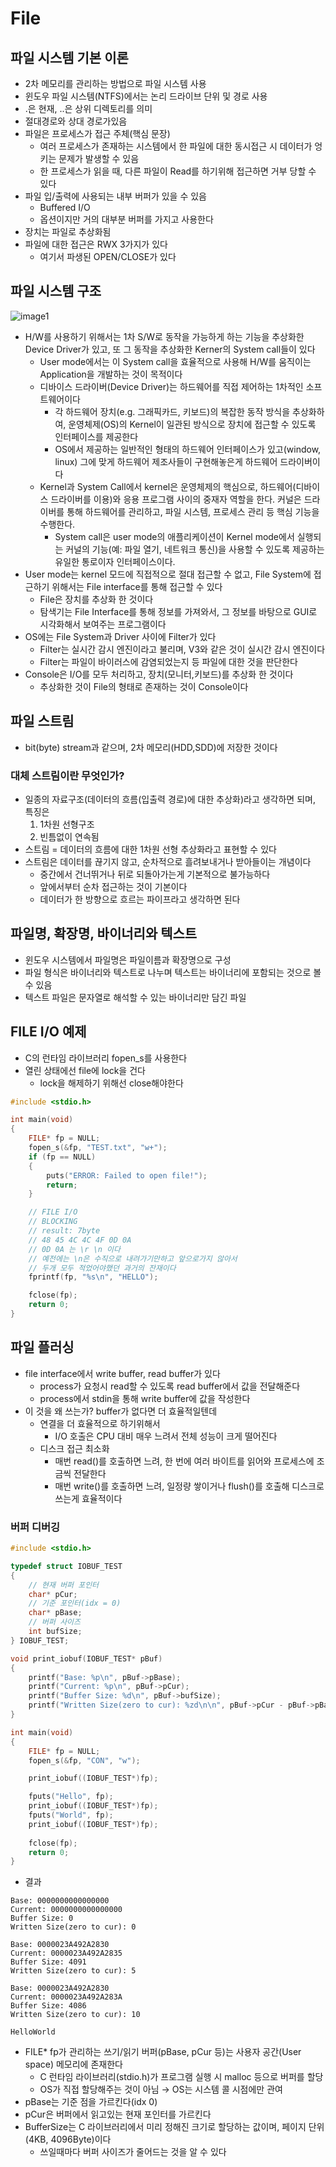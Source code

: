 # File

## 파일 시스템 기본 이론

- 2차 메모리를 관리하는 방법으로 파일 시스템 사용
- 윈도우 파일 시스템(NTFS)에서는 논리 드라이브 단위 및 경로 사용
- .은 현재, ..은 상위 디렉토리를 의미
- 절대경로와 상대 경로가있음
- 파일은 프로세스가 접근 주체(핵심 문장)
  - 여러 프로세스가 존재하는 시스템에서 한 파일에 대한 동시접근 시 데이터가 엉키는 문제가 발생할 수 있음
  - 한 프로세스가 읽을 때, 다른 파일이 Read를 하기위해 접근하면 거부 당할 수 있다
- 파일 입/출력에 사용되는 내부 버퍼가 있을 수 있음
  - Buffered I/O
  - 옵션이지만 거의 대부분 버퍼를 가지고 사용한다
- 장치는 파일로 추상화됨
- 파일에 대한 접근은 RWX 3가지가 있다
  - 여기서 파생된 OPEN/CLOSE가 있다

## 파일 시스템 구조

![image1](images/File1.png)

- H/W를 사용하기 위해서는 1차 S/W로 동작을 가능하게 하는 기능을 추상화한 Device Driver가 있고, 또 그 동작을 추상화한 Kerner의 System call들이 있다
  - User mode에서는 이 System call을 효율적으로 사용해 H/W를 움직이는 Application을 개발하는 것이 목적이다
  - 디바이스 드라이버(Device Driver)는 하드웨어를 직접 제어하는 1차적인 소프트웨어이다
    - 각 하드웨어 장치(e.g. 그래픽카드, 키보드)의 복잡한 동작 방식을 추상화하여, 운영체제(OS)의 Kernel이 일관된 방식으로 장치에 접근할 수 있도록 인터페이스를 제공한다
    - OS에서 제공하는 일반적인 형태의 하드웨어 인터페이스가 있고(window, linux) 그에 맞게 하드웨어 제조사들이 구현해놓은게 하드웨어 드라이버이다
  - Kernel과 System Call에서 kernel은 운영체제의 핵심으로, 하드웨어(디바이스 드라이버를 이용)와 응용 프로그램 사이의 중재자 역할을 한다. 커널은 드라이버를 통해 하드웨어를 관리하고, 파일 시스템, 프로세스 관리 등 핵심 기능을 수행한다.
    - System call은 user mode의 애플리케이션이 Kernel mode에서 실행되는 커널의 기능(예: 파일 열기, 네트워크 통신)을 사용할 수 있도록 제공하는 유일한 통로이자 인터페이스이다.
- User mode는 kernel 모드에 직접적으로 절대 접근할 수 없고, File System에 접근하기 위해서는 File interface를 통해 접근할 수 있다
  - File은 장치를 추상화 한 것이다
  - 탐색기는 File Interface를 통해 정보를 가져와서, 그 정보를 바탕으로 GUI로 시각화해서 보여주는 프로그램이다
- OS에는 File System과 Driver 사이에 Filter가 있다
  - Filter는 실시간 감시 엔진이라고 불리며, V3와 같은 것이 실시간 감시 엔진이다
  - Filter는 파일이 바이러스에 감염되었는지 등 파일에 대한 것을 판단한다
- Console은 I/O를 모두 처리하고, 장치(모니터,키보드)를 추상화 한 것이다
  - 추상화한 것이 File의 형태로 존재하는 것이 Console이다

## 파일 스트림

- bit(byte) stream과 같으며, 2차 메모리(HDD,SDD)에 저장한 것이다

### 대체 스트림이란 무엇인가?

- 일종의 자료구조(데이터의 흐름(입출력 경로)에 대한 추상화)라고 생각하면 되며, 특징은
  1. 1차원 선형구조
  2. 빈틈없이 연속됨
- 스트림 = 데이터의 흐름에 대한 1차원 선형 추상화라고 표현할 수 있다
- 스트림은 데이터를 끊기지 않고, 순차적으로 흘려보내거나 받아들이는 개념이다
  - 중간에서 건너뛰거나 뒤로 되돌아가는게 기본적으로 불가능하다
  - 앞에서부터 순차 접근하는 것이 기본이다
  - 데이터가 한 방향으로 흐르는 파이프라고 생각하면 된다

## 파일명, 확장명, 바이너리와 텍스트

- 윈도우 시스템에서 파일명은 파일이름과 확장명으로 구성
- 파일 형식은 바이너리와 텍스트로 나누며 텍스트는 바이너리에 포함되는 것으로 볼 수 있음
- 텍스트 파일은 문자열로 해석할 수 있는 바이너리만 담긴 파일

## FILE I/O 예제

- C의 런타임 라이브러리 fopen_s를 사용한다
- 열린 상태에선 file에 lock을 건다
  - lock을 해제하기 위해선 close해야한다
```C
#include <stdio.h>

int main(void)
{
	FILE* fp = NULL;
	fopen_s(&fp, "TEST.txt", "w+");
	if (fp == NULL)
	{
		puts("ERROR: Failed to open file!");
		return;
	}

	// FILE I/O
	// BLOCKING
	// result: 7byte
	// 48 45 4C 4C 4F 0D 0A
	// 0D 0A 는 \r \n 이다
	// 예전에는 \n은 수직으로 내려가기만하고 앞으로가지 않아서
	// 두개 모두 적었어야했던 과거의 잔재이다
	fprintf(fp, "%s\n", "HELLO");

	fclose(fp);
	return 0;
}
```

## 파일 플러싱

- file interface에서 write buffer, read buffer가 있다
  - process가 요청시 read할 수 있도록 read buffer에서 값을 전달해준다
  - process에서 stdin을 통해 write buffer에 값을 작성한다
- 이 것을 왜 쓰는가? buffer가 없다면 더 효율적일텐데
  - 연결을 더 효율적으로 하기위해서
    - I/O 호출은 CPU 대비 매우 느려서 전체 성능이 크게 떨어진다
  - 디스크 접근 최소화
    - 매번 read()를 호출하면 느려, 한 번에 여러 바이트를 읽어와 프로세스에 조금씩 전달한다
    - 매번 write()를 호출하면 느려, 일정량 쌓이거나 flush()를 호출해 디스크로 쓰는게 효율적이다

### 버퍼 디버깅

```C
#include <stdio.h>

typedef struct IOBUF_TEST
{
	// 현재 버퍼 포인터
	char* pCur;
	// 기준 포인터(idx = 0)
	char* pBase;
	// 버퍼 사이즈
	int bufSize;
} IOBUF_TEST;

void print_iobuf(IOBUF_TEST* pBuf)
{
	printf("Base: %p\n", pBuf->pBase);
	printf("Current: %p\n", pBuf->pCur);
	printf("Buffer Size: %d\n", pBuf->bufSize);
	printf("Written Size(zero to cur): %zd\n\n", pBuf->pCur - pBuf->pBase);
}

int main(void)
{
	FILE* fp = NULL;
	fopen_s(&fp, "CON", "w");

	print_iobuf((IOBUF_TEST*)fp);

	fputs("Hello", fp);
	print_iobuf((IOBUF_TEST*)fp);
	fputs("World", fp);
	print_iobuf((IOBUF_TEST*)fp);
	
	fclose(fp);
	return 0;
}
```
- 결과
```plaintext
Base: 0000000000000000
Current: 0000000000000000
Buffer Size: 0
Written Size(zero to cur): 0

Base: 0000023A492A2830
Current: 0000023A492A2835
Buffer Size: 4091
Written Size(zero to cur): 5

Base: 0000023A492A2830
Current: 0000023A492A283A
Buffer Size: 4086
Written Size(zero to cur): 10

HelloWorld
```

- FILE* fp가 관리하는 쓰기/읽기 버퍼(pBase, pCur 등)는 사용자 공간(User space) 메모리에 존재한다
  - C 런타임 라이브러리(stdio.h)가 프로그램 실행 시 malloc 등으로 버퍼를 할당
  - OS가 직접 할당해주는 것이 아님 → OS는 시스템 콜 시점에만 관여
- pBase는 기준 점을 가르킨다(idx 0)
- pCur은 버퍼에서 읽고있는 현재 포인터를 가르킨다
- BufferSize는 C 라이브러리에서 미리 정해진 크기로 할당하는 값이며, 페이지 단위(4KB, 4096Byte)이다
  - 쓰일때마다 버퍼 사이즈가 줄어드는 것을 알 수 있다
